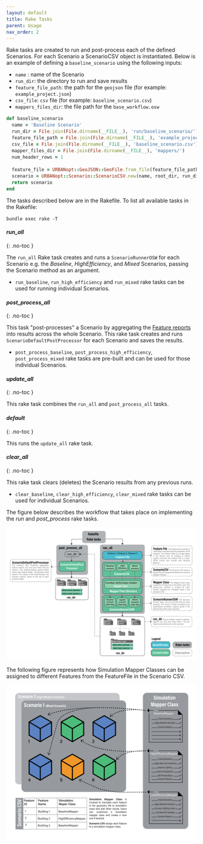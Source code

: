 ```yaml
---
layout: default
title: Rake Tasks
parent: Usage
nav_order: 2
---
```


Rake tasks are created to run and post-process each of the defined Scenarios. For each Scenario a ScenarioCSV object is instantiated. Below is an example of defining a `baseline_scenario` using the following inputs:

- `name` : name of the Scenario
- `run_dir`: the directory to run and save results
- `feature_file_path`: the  path for the `geojson` file (for example: `example_project.json`)
- `csv_file`: `csv` file (for example: `baseline_scenario.csv`)
- `mappers_files_dir`: the file path for the `base_workflow.osw`

````ruby
def baseline_scenario
  name = 'Baseline Scenario'
  run_dir = File.join(File.dirname(__FILE__), 'run/baseline_scenario/')
  feature_file_path = File.join(File.dirname(__FILE__), 'example_project.json')
  csv_file = File.join(File.dirname(__FILE__), 'baseline_scenario.csv')
  mapper_files_dir = File.join(File.dirname(__FILE__), 'mappers/')
  num_header_rows = 1

  feature_file = URBANopt::GeoJSON::GeoFile.from_file(feature_file_path)
  scenario = URBANopt::Scenario::ScenarioCSV.new(name, root_dir, run_dir, feature_file, mapper_files_dir, csv_file, num_header_rows)
  return scenario
end
````

The tasks described below are in the Rakefile. To list all available tasks in the Rakefile:

```terminal
bundle exec rake -T
```

#### *run_all*

{: .no-toc }

The `run_all` Rake task creates and runs a `ScenarioRunnerOSW` for each Scenario e.g. the
*Baseline*, *HighEfficiency*, and *Mixed* Scenarios, passing the Scenario method as an argument.

- `run_baseline`, `run_high_efficiency` and `run_mixed` rake tasks can be used for running individual Scenarios.

#### *post_process_all*

{: .no-toc }

This task "post-processes" a Scenario by aggregating the [Feature reports](#Feature-reports) into results across the whole Scenario. This rake task creates and runs `ScenarioDefaultPostProcessor` for each Scenario and saves the results.

- `post_process_baseline`, `post_process_high_efficiency`, `post_process_mixed` rake tasks are pre-built and can be used for those individual Scenarios.

#### *update_all*

{: .no-toc }

This rake task combines the `run_all` and `post_process_all` tasks.

#### *default*

{: .no-toc }

This runs the `update_all` rake task.

#### *clear_all*

{: .no-toc }

This rake task clears (deletes) the Scenario results from any previous runs.

- `clear_baseline`, `clear_high_efficiency`, `clear_mixed` rake tasks can be used for
  individual Scenarios.

The figure below describes the workflow that takes place on  implementing the *run* and *post_process* rake tasks.

![workflow_diagram](../doc_files/workflow-diagram_3.jpg)


The following figure represents how Simulation Mapper Classes can be assigned to different
Features from the FeatureFile in the Scenario CSV.

![scenario_mapper](../doc_files/scenario_mapper.jpg)